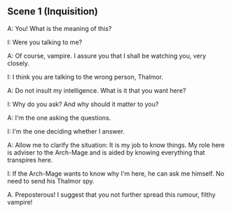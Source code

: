 ## Scene 1 (Inquisition)

A: You! What is the meaning of this?

I: Were you talking to me?

A: Of course, vampire. I assure you that I shall be watching you, very closely.

I: I think you are talking to the wrong person, Thalmor.

A: Do not insult my intelligence. What is it that you want here?

I: Why do you ask? And why should it matter to you?

A: I'm the one asking the questions.

I: I'm the one deciding whether I answer.

A: Allow me to clarify the situation: It is my job to know things. My role here is adviser to the Arch-Mage and is aided by knowing everything that transpires here.

I: If the Arch-Mage wants to know why I'm here, he can ask me himself. No need to send his Thalmor spy.

A. Preposterous! I suggest that you not further spread this rumour, filthy vampire!
